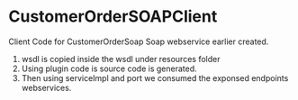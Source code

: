 # CustomerOrderSOAPClient
Client Code for CustomerOrderSoap Soap webservice earlier created.
1. wsdl is copied inside the wsdl under resources folder
2. Using plugin code is source code is generated.
3. Then using serviceImpl and port we consumed the exponsed endpoints webservices.
